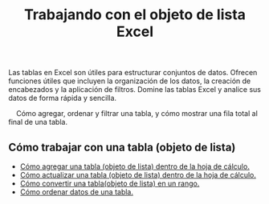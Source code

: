 ﻿---
title: Trabajando con el objeto de lista Excel
second_title: Documen
linktitle: Lista de objetos
type: docs
url: /es/list-objects/
aliases: [/working-with-list-objects/,/working-with-list-object-or-table/]
keywords: Add, delete, update, and get a list object(table) into an Excel worksheet
description: Aspose.Cells Cloud REST API permite agregar, eliminar, actualizar y obtener un objeto de lista (tabla) en una hoja de cálculo Excel. El SDK es compatible con varios lenguajes de desarrollo, como Android, C#, Go, Java, NodeJS, Perl, PHP, Python, Ruby y Swift.
weight: 100
kwords: Excel, Office Nube, REST API, Hoja de cálculo, PDF, CSV, Json, Markdown, ListObjects
---
Las tablas en Excel son útiles para estructurar conjuntos de datos. Ofrecen funciones útiles que incluyen la organización de los datos, la creación de encabezados y la aplicación de filtros. Domine las tablas Excel y analice sus datos de forma rápida y sencilla.

&nbsp;&nbsp;&nbsp;&nbsp;Cómo agregar, ordenar y filtrar una tabla, y cómo mostrar una fila total al final de una tabla.

## Cómo trabajar con una tabla (objeto de lista)
  
- [Cómo agregar una tabla (objeto de lista) dentro de la hoja de cálculo.](/cells/es/add-a-list-object-or-table-inside-the-worksheet/)
- [Cómo actualizar una tabla (objeto de lista) dentro de la hoja de cálculo.](/cells/es/update-a-list-object-or-table-inside-the-worksheet/)
- [Cómo convertir una tabla(objeto de lista) en un rango.](/cells/es/convert-list-object-or-table-to-range/)
- [Cómo ordenar datos de una tabla.](/cells/es/sort-table-data/)
